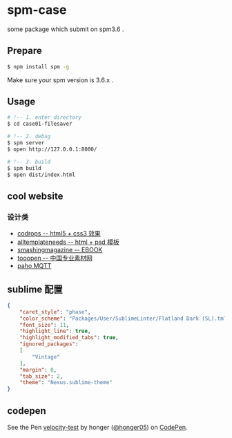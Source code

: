 # spm-case
some package which submit on spm3.6 .

## Prepare

````bash
$ npm install spm -g
````

Make sure your spm version is 3.6.x .

## Usage

````bash
# !-- 1. enter directory
$ cd case01-filesaver

# !-- 2. debug
$ spm server
$ open http://127.0.0.1:8000/

# !-- 3. build
$ spm build
$ open dist/index.html
````

## cool website

### 设计类

* [codrops -- html5 + css3 效果](http://tympanus.net/codrops/)
* [alltemplateneeds -- html + psd 模板](http://www.alltemplateneeds.com/)
* [smashingmagazine -- EBOOK](http://www.smashingmagazine.com/)
* [tooopen -- 中国专业素材网](http://www.tooopen.com/)
* [paho MQTT](http://www.eclipse.org/paho/clients/js/)


## sublime 配置

````json
{
	"caret_style": "phase",
	"color_scheme": "Packages/User/SublimeLinter/Flatland Dark (SL).tmTheme",
	"font_size": 11,
	"highlight_line": true,
	"highlight_modified_tabs": true,
	"ignored_packages":
	[
		"Vintage"
	],
	"margin": 0,
	"tab_size": 2,
	"theme": "Nexus.sublime-theme"
}
````

## codepen

<p data-height="268" data-theme-id="18889" data-slug-hash="vNRKOK" data-default-tab="result" data-user="honger05" class='codepen'>See the Pen <a href='http://codepen.io/honger05/pen/vNRKOK/'>velocity-test</a> by honger (<a href='http://codepen.io/honger05'>@honger05</a>) on <a href='http://codepen.io'>CodePen</a>.</p>
<script async src="//assets.codepen.io/assets/embed/ei.js"></script>
